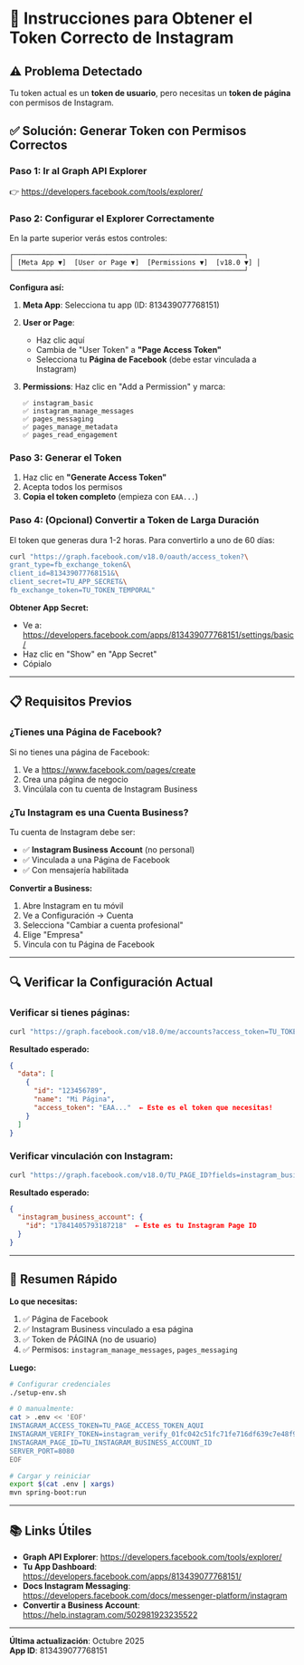 # 🔐 Instrucciones para Obtener el Token Correcto de Instagram

## ⚠️ Problema Detectado

Tu token actual es un **token de usuario**, pero necesitas un **token de página** con permisos de Instagram.

## ✅ Solución: Generar Token con Permisos Correctos

### **Paso 1: Ir al Graph API Explorer**

👉 https://developers.facebook.com/tools/explorer/

### **Paso 2: Configurar el Explorer Correctamente**

En la parte superior verás estos controles:

```
┌─────────────────────────────────────────────────────────┐
│ [Meta App ▼]  [User or Page ▼]  [Permissions ▼]  [v18.0 ▼] │
└─────────────────────────────────────────────────────────┘
```

**Configura así:**

1. **Meta App**: Selecciona tu app (ID: 813439077768151)

2. **User or Page**: 
   - Haz clic aquí
   - Cambia de "User Token" a **"Page Access Token"**
   - Selecciona tu **Página de Facebook** (debe estar vinculada a Instagram)

3. **Permissions**: Haz clic en "Add a Permission" y marca:
   ```
   ✅ instagram_basic
   ✅ instagram_manage_messages
   ✅ pages_messaging
   ✅ pages_manage_metadata
   ✅ pages_read_engagement
   ```

### **Paso 3: Generar el Token**

1. Haz clic en **"Generate Access Token"**
2. Acepta todos los permisos
3. **Copia el token completo** (empieza con `EAA...`)

### **Paso 4: (Opcional) Convertir a Token de Larga Duración**

El token que generas dura 1-2 horas. Para convertirlo a uno de 60 días:

```bash
curl "https://graph.facebook.com/v18.0/oauth/access_token?\
grant_type=fb_exchange_token&\
client_id=813439077768151&\
client_secret=TU_APP_SECRET&\
fb_exchange_token=TU_TOKEN_TEMPORAL"
```

**Obtener App Secret:**
- Ve a: https://developers.facebook.com/apps/813439077768151/settings/basic/
- Haz clic en "Show" en "App Secret"
- Cópialo

---

## 📋 Requisitos Previos

### **¿Tienes una Página de Facebook?**

Si no tienes una página de Facebook:

1. Ve a https://www.facebook.com/pages/create
2. Crea una página de negocio
3. Vincúlala con tu cuenta de Instagram Business

### **¿Tu Instagram es una Cuenta Business?**

Tu cuenta de Instagram debe ser:
- ✅ **Instagram Business Account** (no personal)
- ✅ Vinculada a una Página de Facebook
- ✅ Con mensajería habilitada

**Convertir a Business:**
1. Abre Instagram en tu móvil
2. Ve a Configuración → Cuenta
3. Selecciona "Cambiar a cuenta profesional"
4. Elige "Empresa" 
5. Vincula con tu Página de Facebook

---

## 🔍 Verificar la Configuración Actual

### **Verificar si tienes páginas:**

```bash
curl "https://graph.facebook.com/v18.0/me/accounts?access_token=TU_TOKEN" | jq '.'
```

**Resultado esperado:**
```json
{
  "data": [
    {
      "id": "123456789",
      "name": "Mi Página",
      "access_token": "EAA..."  ← Este es el token que necesitas!
    }
  ]
}
```

### **Verificar vinculación con Instagram:**

```bash
curl "https://graph.facebook.com/v18.0/TU_PAGE_ID?fields=instagram_business_account&access_token=TU_TOKEN" | jq '.'
```

**Resultado esperado:**
```json
{
  "instagram_business_account": {
    "id": "17841405793187218"  ← Este es tu Instagram Page ID
  }
}
```

---

## 🎯 Resumen Rápido

**Lo que necesitas:**

1. ✅ Página de Facebook
2. ✅ Instagram Business vinculado a esa página  
3. ✅ Token de PÁGINA (no de usuario)
4. ✅ Permisos: `instagram_manage_messages`, `pages_messaging`

**Luego:**
```bash
# Configurar credenciales
./setup-env.sh

# O manualmente:
cat > .env << 'EOF'
INSTAGRAM_ACCESS_TOKEN=TU_PAGE_ACCESS_TOKEN_AQUI
INSTAGRAM_VERIFY_TOKEN=instagram_verify_01fc042c51fc71fe716df639c7e48f99
INSTAGRAM_PAGE_ID=TU_INSTAGRAM_BUSINESS_ACCOUNT_ID
SERVER_PORT=8080
EOF

# Cargar y reiniciar
export $(cat .env | xargs)
mvn spring-boot:run
```

---

## 📚 Links Útiles

- **Graph API Explorer**: https://developers.facebook.com/tools/explorer/
- **Tu App Dashboard**: https://developers.facebook.com/apps/813439077768151/
- **Docs Instagram Messaging**: https://developers.facebook.com/docs/messenger-platform/instagram
- **Convertir a Business Account**: https://help.instagram.com/502981923235522

---

**Última actualización**: Octubre 2025  
**App ID**: 813439077768151

